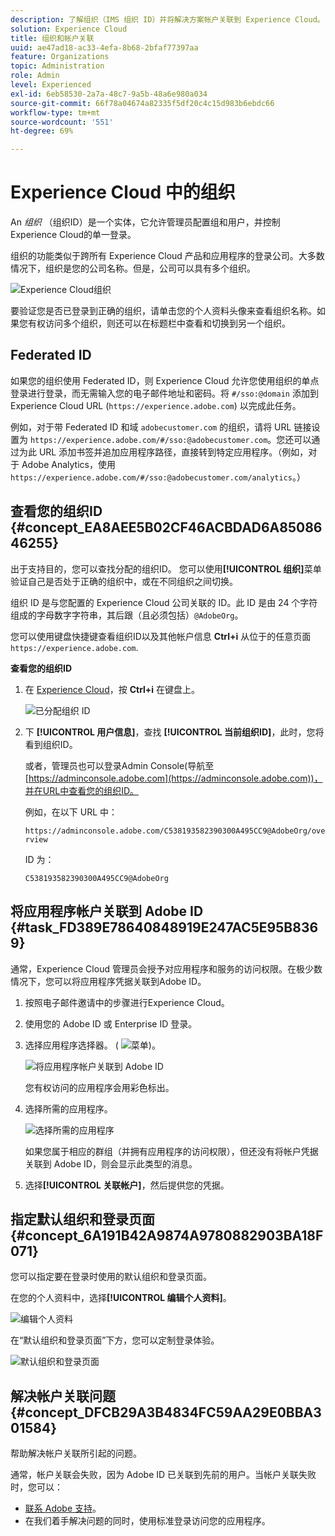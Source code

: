 ```yaml
---
description: 了解组织（IMS 组织 ID）并将解决方案帐户关联到 Experience Cloud。
solution: Experience Cloud
title: 组织和帐户关联
uuid: ae47ad18-ac33-4efa-8b68-2bfaf77397aa
feature: Organizations
topic: Administration
role: Admin
level: Experienced
exl-id: 6eb58530-2a7a-48c7-9a5b-48a6e980a034
source-git-commit: 66f78a04674a82335f5df20c4c15d983b6ebdc66
workflow-type: tm+mt
source-wordcount: '551'
ht-degree: 69%

---
```


# Experience Cloud 中的组织

An *组织* （组织ID）是一个实体，它允许管理员配置组和用户，并控制Experience Cloud的单一登录。

组织的功能类似于跨所有 Experience Cloud 产品和应用程序的登录公司。大多数情况下，组织是您的公司名称。但是，公司可以具有多个组织。

![Experience Cloud组织](../assets/organizations-menu.png)

要验证您是否已登录到正确的组织，请单击您的个人资料头像来查看组织名称。如果您有权访问多个组织，则还可以在标题栏中查看和切换到另一个组织。

## Federated ID

如果您的组织使用 Federated ID，则 Experience Cloud 允许您使用组织的单点登录进行登录，而无需输入您的电子邮件地址和密码。将 `#/sso:@domain` 添加到 Experience Cloud URL (`https://experience.adobe.com`) 以完成此任务。

例如，对于带 Federated ID 和域 `adobecustomer.com` 的组织，请将 URL 链接设置为 `https://experience.adobe.com/#/sso:@adobecustomer.com`。您还可以通过为此 URL 添加书签并追加应用程序路径，直接转到特定应用程序。（例如，对于 Adobe Analytics，使用 `https://experience.adobe.com/#/sso:@adobecustomer.com/analytics`。）

## 查看您的组织ID {#concept_EA8AEE5B02CF46ACBDAD6A8508646255}

出于支持目的，您可以查找分配的组织ID。 您可以使用&#x200B;**[!UICONTROL 组织]**&#x200B;菜单验证自己是否处于正确的组织中，或在不同组织之间切换。

组织 ID 是与您配置的 Experience Cloud 公司关联的 ID。此 ID 是由 24 个字符组成的字母数字字符串，其后跟（且必须包括）`@AdobeOrg`。

您可以使用键盘快捷键查看组织ID以及其他帐户信息 **Ctrl+i** 从位于的任意页面 `https://experience.adobe.com`.

**查看您的组织ID**

1. 在 [Experience Cloud](https://experience.adobe.com)，按 **Ctrl+i** 在键盘上。

   ![已分配组织 ID](../assets/assigned-organization.png)

1. 下 **[!UICONTROL 用户信息]**，查找 **[!UICONTROL 当前组织ID]**，此时，您将看到组织ID。

   或者，管理员也可以登录Admin Console(导航至 [https://adminconsole.adobe.com](https://adminconsole.adobe.com))，并在URL中查看您的组织ID。

   例如，在以下 URL 中：

   `https://adminconsole.adobe.com/C538193582390300A495CC9@AdobeOrg/overview`

   ID 为：

   `C538193582390300A495CC9@AdobeOrg`

## 将应用程序帐户关联到 Adobe ID {#task_FD389E78640848919E247AC5E95B8369}

通常，Experience Cloud 管理员会授予对应用程序和服务的访问权限。在极少数情况下，您可以将应用程序凭据关联到Adobe ID。

1. 按照电子邮件邀请中的步骤进行Experience Cloud。

1. 使用您的 Adobe ID 或 Enterprise ID 登录。

1. 选择应用程序选择器。 ( ![菜单](../assets/menu-icon.png))。

   ![将应用程序帐户关联到 Adobe ID](../assets/solutions-active.png)

   您有权访问的应用程序会用彩色标出。

1. 选择所需的应用程序。

   ![选择所需的应用程序](../assets/analytics-link-accounts.png)

   如果您属于相应的群组（并拥有应用程序的访问权限），但还没有将帐户凭据关联到 Adobe ID，则会显示此类型的消息。

1. 选择&#x200B;**[!UICONTROL 关联帐户]**，然后提供您的凭据。

## 指定默认组织和登录页面 {#concept_6A191B42A9874A9780882903BA18F071}

您可以指定要在登录时使用的默认组织和登录页面。

在您的个人资料中，选择&#x200B;**[!UICONTROL 编辑个人资料]**。

![编辑个人资料](../assets/edit-profile.png)

在“默认组织和登录页面”下方，您可以定制登录体验。

![默认组织和登录页面](../assets/default-organization.png)

## 解决帐户关联问题 {#concept_DFCB29A3B4834FC59AA29E0BBA301584}

帮助解决帐户关联所引起的问题。

通常，帐户关联会失败，因为 Adobe ID 已关联到先前的用户。当帐户关联失败时，您可以：

* [联系 Adobe 支持](https://experienceleague.adobe.com/?support-solution=General#support)。
* 在我们着手解决问题的同时，使用标准登录访问您的应用程序。
